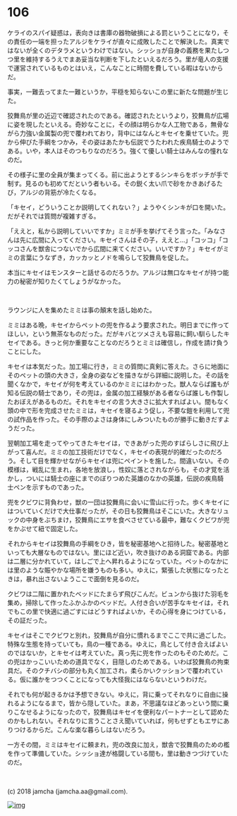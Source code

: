 # 106

ケライのスパイ疑惑は，表向きは書庫の器物破損による罰ということになり，その責任の一端を担ったアルジをケライが直々に成敗したことで解決した。真実ではないが全くのデタラメというわけではない。シッショが自身の義務を果たしつつ里を維持するうえでまあ妥当な判断を下したといえるだろう。里が竜人の支援で運営されているものとはいえ，こんなことに時間を費している暇はないからだ。  

事実，一難去ってまた一難というか，平穏を知らないこの里に新たな問題が生じた。  

狡舞鳥が里の近辺で確認されたのである。確認されたというより，狡舞鳥が広場に姿を現したといえる。奇妙なことに，その顔は明らかな人工物である，無骨ながら力強い金属製の兜で覆われており，背中にはなんとキセイを乗せていた。兜から伸びた手綱をつかみ，その姿はあたかも伝説でうたわれた疾鳥騎士のようである。いや，本人はそのつもりなのだろう。強くて優しい騎士はみんなの憧れなのだ。  

その様子に里の全員が集まってくる。前に出ようとするシンキらをボッチが手で制す。見るのも初めてだという者もいる。その鋭く太い爪で砂をかきあげるたび，アルジの背筋が冷たくなる。  

「キセイ，どういうことか説明してくれない？」ようやくシンキが口を開いた。だがそれでは質問が複雑すぎる。  

「ええと，私から説明していいですか」ミミが手を挙げてそう言った。「みなさんは先に広間に入ってください。キセイさんはその子，ええと…」「コッコ」「コッコさんを獣舎につないでから広間に来てください。いいですか？」キセイがミミの言葉にうなずき，カッカッとノドを鳴らして狡舞鳥を促した。  

本当にキセイはモンスターと話せるのだろうか。アルジは無口なキセイが持つ能力の秘密が知りたくてしょうがなかった。  

<br>  

ラウンジに人を集めたミミは事の顛末を話し始めた。  

ミミはある晩，キセイからペットの兜を作るよう要求された。明日までに作ってほしい，という無茶なものだった。だがキバとツメさえも容易に飼い馴らしたキセイである。きっと何か重要なことなのだろうとミミは確信し，作成を請け負うことにした。  

キセイは本気だった。加工場に行き，ミミの質問に真剣に答えた。さらに地面にそのペットの頭の大きさ，全身の姿などを描きながら詳細に説明した。その話を聞くなかで，キセイが何を考えているのかミミにはわかった。獣人ならば誰もが知る伝説の騎士であり，その兜は，金属の加工経験がある者ならば誰しも作製したおぼえがあるものだ。それをキセイの言う大きさに拡大すればよい。間もなく頭の中で形を完成させたミミは，キセイを寝るよう促し，不要な鎧を利用して兜の試作品を作った。その手際のよさは身体にしみついたものが勝手に動きだすようだった。  

翌朝加工場を走ってやってきたキセイは，できあがった兜のすばらしさに飛び上がって喜んだ。ミミの加工技術だけでなく，キセイの表現が的確だったのだろう。そして目を輝かせながらキセイは兜にペイントを施した。間違いない。その模様は，戦乱に生まれ，各地を放浪し，性奴に落とされながらも，その才覚を活かし，ついには騎士の座にまでのぼりつめた英雄のなかの英雄，伝説の疾鳥騎士ペンを示すものであった。  

兜をクビワに背負わせ，獣の一団は狡舞鳥に会いに雪山に行った。歩くキセイにはついていくだけで大仕事だったが，その日も狡舞鳥はそこにいた。大きなリュックの中身をぶちまけ，狡舞鳥にエサを食べさせている最中，難なくクビワが兜をかぶせて紐で固定した。  

それからキセイは狡舞鳥の手綱をひき，皆を秘密基地へと招待した。秘密基地といっても大層なものではない。里にほど近い，吹き抜けのある洞窟である。内部は二層に分かれていて，はしごで上へ昇れるようになっていた。ペットのなかには里のような賑やかな場所を嫌うものも多い。ゆえに，緊張した状態になったときは，暴れ出さないようここで面倒を見るのだ。  

クビワは二階に置かれたベッドにたまらず飛びこんだ。ビュンから抜けた羽毛を集め，掃除して作ったふかふかのベッドだ。人付き合いが苦手なキセイは，それでもこの里で快適に過ごすにはどうすればよいか，その心得を身につけている，その証だった。  

キセイはそこでクビワと別れ，狡舞鳥が自分に慣れるまでここで共に過ごした。特殊な生態を持っていても，鳥の一種である。ゆえに，鳥として付き合えばよいのではないか，とキセイは考えていた。真っ先に兜を作ったのもそのためだ。この兜はかっこいいための道具でなく，目隠しのためである。いわば狡舞鳥の拘束具だ。そのクチバシの部分も丸く加工され，柔らかいクッションで覆われている。仮に誰かをつつくことになっても大怪我にはならないというわけだ。  

それでも何が起きるかは予想できない。ゆえに，背に乗ってそれなりに自由に操れるようになるまで，皆から隠していた。まあ，不思議なほどあっという間に乗りこなせるようになったので，狡舞鳥はキセイを便利なパートナーとして認めたのかもしれない。それなりに言うことさえ聞いていれば，何もせずともエサにありつけるからだ。こんな楽な暮らしはないだろう。  

一方その間，ミミはキセイに頼まれ，兜の改良に加え，獣舎で狡舞鳥のための檻を作って準備していた。シッショ達が格闘している間も，里は動きつづけていたのだ。  

<br>  
<br>  
(c) 2018 jamcha (jamcha.aa@gmail.com).  

[![img](http://i.creativecommons.org/l/by-nc-sa/4.0/88x31.png)](http://creativecommons.org/licenses/by-nc-sa/4.0/deed)